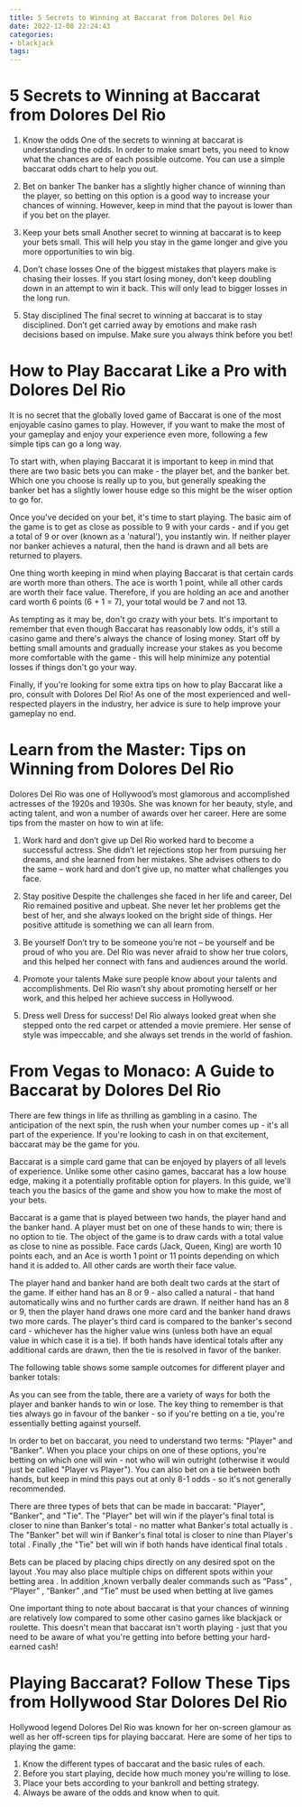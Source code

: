 ```yaml
---
title: 5 Secrets to Winning at Baccarat from Dolores Del Rio 
date: 2022-12-08 22:24:43
categories:
- blackjack
tags:
---
```



#  5 Secrets to Winning at Baccarat from Dolores Del Rio 

1. Know the odds
One of the secrets to winning at baccarat is understanding the odds. In order to make smart bets, you need to know what the chances are of each possible outcome. You can use a simple baccarat odds chart to help you out.

2. Bet on banker
The banker has a slightly higher chance of winning than the player, so betting on this option is a good way to increase your chances of winning. However, keep in mind that the payout is lower than if you bet on the player.

3. Keep your bets small
Another secret to winning at baccarat is to keep your bets small. This will help you stay in the game longer and give you more opportunities to win big.

4. Don’t chase losses
One of the biggest mistakes that players make is chasing their losses. If you start losing money, don’t keep doubling down in an attempt to win it back. This will only lead to bigger losses in the long run.

5. Stay disciplined
The final secret to winning at baccarat is to stay disciplined. Don’t get carried away by emotions and make rash decisions based on impulse. Make sure you always think before you bet!

#  How to Play Baccarat Like a Pro with Dolores Del Rio 

It is no secret that the globally loved game of Baccarat is one of the most enjoyable casino games to play. However, if you want to make the most of your gameplay and enjoy your experience even more, following a few simple tips can go a long way.

To start with, when playing Baccarat it is important to keep in mind that there are two basic bets you can make - the player bet, and the banker bet. Which one you choose is really up to you, but generally speaking the banker bet has a slightly lower house edge so this might be the wiser option to go for.

Once you've decided on your bet, it's time to start playing. The basic aim of the game is to get as close as possible to 9 with your cards - and if you get a total of 9 or over (known as a 'natural'), you instantly win. If neither player nor banker achieves a natural, then the hand is drawn and all bets are returned to players.

One thing worth keeping in mind when playing Baccarat is that certain cards are worth more than others. The ace is worth 1 point, while all other cards are worth their face value. Therefore, if you are holding an ace and another card worth 6 points (6 + 1 = 7), your total would be 7 and not 13.

As tempting as it may be, don't go crazy with your bets. It's important to remember that even though Baccarat has reasonably low odds, it's still a casino game and there's always the chance of losing money. Start off by betting small amounts and gradually increase your stakes as you become more comfortable with the game - this will help minimize any potential losses if things don't go your way.

Finally, if you're looking for some extra tips on how to play Baccarat like a pro, consult with Dolores Del Rio! As one of the most experienced and well-respected players in the industry, her advice is sure to help improve your gameplay no end.

#  Learn from the Master: Tips on Winning from Dolores Del Rio 

Dolores Del Rio was one of Hollywood’s most glamorous and accomplished actresses of the 1920s and 1930s. She was known for her beauty, style, and acting talent, and won a number of awards over her career. Here are some tips from the master on how to win at life:

1. Work hard and don’t give up
Del Rio worked hard to become a successful actress. She didn’t let rejections stop her from pursuing her dreams, and she learned from her mistakes. She advises others to do the same – work hard and don’t give up, no matter what challenges you face.

2. Stay positive
Despite the challenges she faced in her life and career, Del Rio remained positive and upbeat. She never let her problems get the best of her, and she always looked on the bright side of things. Her positive attitude is something we can all learn from.

3. Be yourself
Don’t try to be someone you’re not – be yourself and be proud of who you are. Del Rio was never afraid to show her true colors, and this helped her connect with fans and audiences around the world.

4. Promote your talents
Make sure people know about your talents and accomplishments. Del Rio wasn’t shy about promoting herself or her work, and this helped her achieve success in Hollywood.

5. Dress well
Dress for success! Del Rio always looked great when she stepped onto the red carpet or attended a movie premiere. Her sense of style was impeccable, and she always set trends in the world of fashion.

#  From Vegas to Monaco: A Guide to Baccarat by Dolores Del Rio 

There are few things in life as thrilling as gambling in a casino. The anticipation of the next spin, the rush when your number comes up - it's all part of the experience. If you're looking to cash in on that excitement, baccarat may be the game for you.

Baccarat is a simple card game that can be enjoyed by players of all levels of experience. Unlike some other casino games, baccarat has a low house edge, making it a potentially profitable option for players. In this guide, we'll teach you the basics of the game and show you how to make the most of your bets.

Baccarat is a game that is played between two hands, the player hand and the banker hand. A player must bet on one of these hands to win; there is no option to tie. The object of the game is to draw cards with a total value as close to nine as possible. Face cards (Jack, Queen, King) are worth 10 points each, and an Ace is worth 1 point or 11 points depending on which hand it is added to. All other cards are worth their face value.

The player hand and banker hand are both dealt two cards at the start of the game. If either hand has an 8 or 9 - also called a natural - that hand automatically wins and no further cards are drawn. If neither hand has an 8 or 9, then the player hand draws one more card and the banker hand draws two more cards. The player's third card is compared to the banker's second card - whichever has the higher value wins (unless both have an equal value in which case it is a tie). If both hands have identical totals after any additional cards are drawn, then the tie is resolved in favor of the banker.

The following table shows some sample outcomes for different player and banker totals: 

  

 As you can see from the table, there are a variety of ways for both the player and banker hands to win or lose. The key thing to remember is that ties always go in favour of the banker - so if you're betting on a tie, you're essentially betting against yourself.

In order to bet on baccarat, you need to understand two terms: "Player" and "Banker". When you place your chips on one of these options, you're betting on which one will win - not who will win outright (otherwise it would just be called "Player vs Player"). You can also bet on a tie between both hands, but keep in mind this pays out at only 8-1 odds - so it's not generally recommended.

There are three types of bets that can be made in baccarat: "Player", "Banker", and "Tie". The "Player" bet will win if the player's final total is closer to nine than Banker's total - no matter what Banker's total actually is . The "Banker" bet will win if Banker's final total is closer to nine than Player's total . Finally ,the "Tie" bet will win if both hands have identical final totals .

 Bets can be placed by placing chips directly on any desired spot on the layout .You may also place multiple chips on different spots within your betting area . In addition ,known verbally dealer commands such as “Pass” , “Player” , “Banker” ,and “Tie” must be used when betting at live games


One important thing to note about baccarat is that your chances of winning are relatively low compared to some other casino games like blackjack or roulette. This doesn't mean that baccarat isn't worth playing - just that you need to be aware of what you're getting into before betting your hard-earned cash!

#  Playing Baccarat? Follow These Tips from Hollywood Star Dolores Del Rio

Hollywood legend Dolores Del Rio was known for her on-screen glamour as well as her off-screen tips for playing baccarat. Here are some of her tips to playing the game:

1. Know the different types of baccarat and the basic rules of each.
2. Before you start playing, decide how much money you're willing to lose.
3. Place your bets according to your bankroll and betting strategy.
4. Always be aware of the odds and know when to quit.